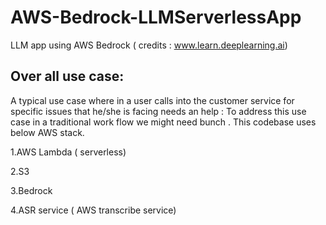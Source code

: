 # AWS-Bedrock-LLMServerlessApp
LLM app using AWS Bedrock ( credits : www.learn.deeplearning.ai)
## Over all  use case:

A typical use case where in a user calls into the customer service for specific issues that he/she is facing needs an help : To address this use case in a 
traditional work flow we might need bunch . This codebase uses below AWS stack.

1.AWS Lambda ( serverless)

2.S3

3.Bedrock

4.ASR service ( AWS transcribe service)
